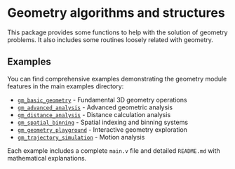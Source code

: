 # Geometry algorithms and structures

This package provides some functions to help with the solution of geometry problems.
It also includes some routines loosely related with geometry.

## Examples

You can find comprehensive examples demonstrating the geometry module features in the main
examples directory:

- [`gm_basic_geometry`](../examples/gm_basic_geometry/) - Fundamental 3D geometry operations
- [`gm_advanced_analysis`](../examples/gm_advanced_analysis/) - Advanced geometric analysis
- [`gm_distance_analysis`](../examples/gm_distance_analysis/) - Distance calculation analysis
- [`gm_spatial_binning`](../examples/gm_spatial_binning/) - Spatial indexing and binning systems
- [`gm_geometry_playground`](../examples/gm_geometry_playground/) - Interactive geometry exploration
- [`gm_trajectory_simulation`](../examples/gm_trajectory_simulation/) - Motion analysis

Each example includes a complete `main.v` file and detailed `README.md` with mathematical
explanations.
